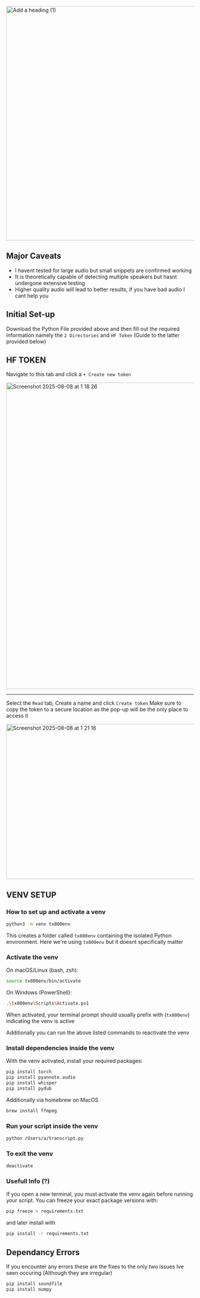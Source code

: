 <img width="1200" height="630" alt="Add a heading (1)" src="https://github.com/user-attachments/assets/cf4f12c6-960b-4ec2-961b-086e9b688c29" />


## Major Caveats
- I havent tested for large audio but small snippets are confirmed working
- It is theoretically capable of detecting multiple speakers but hasnt undergone extensive testing
- Higher quality audio will lead to better results, if you have bad audio I cant help you

## Initial Set-up

Download the Python File provided above and then fill out the required information namely the `2 Directories` and `HF Token` (Guide to the latter provided below)

## HF TOKEN

Navigate to this tab and click a `+ Create new token`

<img width="1497" height="824" alt="Screenshot 2025-08-08 at 1 18 26" src="https://github.com/user-attachments/assets/fc89d837-af5a-4a81-b0f3-17c24eb032e6" />

---

Select the `Read` tab, Create a name and click `Create token`
Make sure to copy the token to a secure location as the pop-up will be the only place to access it

<img width="951" height="417" alt="Screenshot 2025-08-08 at 1 21 16" src="https://github.com/user-attachments/assets/1f62ae1a-df8f-44f6-979f-9095914de379" />


## VENV SETUP

### How to set up and activate a venv

```bash
python3 -m venv tx800env
```

This creates a folder called `tx800env` containing the isolated Python environment.
Here we're using `tx800env` but it doesnt specifically matter


### Activate the venv

On macOS/Linux (bash, zsh):

```bash
source tx800env/bin/activate
```

On Windows (PowerShell):

```bash
.\tx800env\Scripts\Activate.ps1
```

When activated, your terminal prompt should usually prefix with (`tx800env`) indicating the venv is active

Additionally you can run the above listed commands to reactivate the venv

### Install dependencies inside the venv

With the venv activated, install your required packages:

```bash
pip install torch
pip install pyannote.audio
pip install whisper
pip install pydub
```

Additionally via homebrew on MacOS

```bash
brew install ffmpeg
```

### Run your script inside the venv

```bash
python /Users/a/transcript.py
```


### To exit the venv

```bash
deactivate
```

### Usefull Info (?)

If you open a new terminal, you must activate the venv again before running your script.
You can freeze your exact package versions with:

```bash
pip freeze > requirements.txt
```

and later install with

```bash
pip install -r requirements.txt
```

## Dependancy Errors

If you encounter any errors these are the fixes to the only two issues Ive seen occuring (Although they are irregular)

```bash
pip install soundfile
pip install numpy
```
